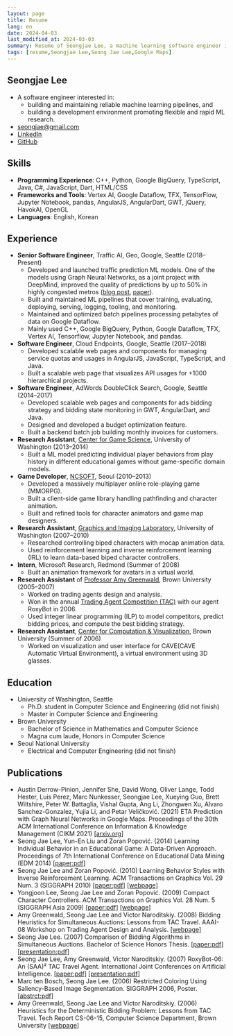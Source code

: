 ```yaml
---
layout: page
title: Resume
lang: en
date: 2024-04-03
last_modified_at: 2024-03-03
summary: Resume of Seongjae Lee, a machine learning software engineer in Seattle.
tags: [resume,Seongjae Lee,Seong Jae Lee,Google Maps]
---
```


## Seongjae Lee

- A software engineer interested in:
  - building and maintaining reliable machine learning pipelines, and
  - building a development environment promoting flexible and rapid ML research.
- seongjae@gmail.com
- [LinkedIn](https://www.linkedin.com/in/seongjae-lee-23028359/)
- [GitHub](https://github.com/seongjaelee)

## Skills
- **Programming Experience**: C++, Python, Google BigQuery, TypeScript, Java, C#, JavaScript, Dart, HTML/CSS
- **Frameworks and Tools**: Vertex AI, Google Dataflow, TFX, TensorFlow, Jupyter Notebook, pandas, AngularJS, AngularDart, GWT, jQuery, HavokAI, OpenGL
- **Languages**: English, Korean

## Experience
- **Senior Software Engineer**, Traffic AI, Geo, Google, Seattle (2018–Present)
  - Developed and launched traffic prediction ML models. One of the models using Graph Neural Networks, as a joint project with DeepMind, improved the quality of predictions by up to 50% in highly congested metros ([blog post][2], [paper][1]).
  - Built and maintained ML pipelines that cover training, evaluating, deploying, serving, logging, tooling, and monitoring.
  - Maintained and optimized batch pipelines processing petabytes of data on Google Dataflow.
  - Mainly used C++, Google BigQuery, Python, Google Dataflow, TFX, Vertex AI, Tensorflow, Jupyter Notebook, and pandas.
- **Software Engineer**, Cloud Endpoints, Google, Seattle (2017–2018)
  - Developed scalable web pages and components for managing service quotas and usages in AngularJS, JavaScript, TypeScript, and Java.
  - Built a scalable web page that visualizes API usages for +1000 hierarchical projects.
- **Software Engineer**, AdWords DoubleClick Search, Google, Seattle (2014–2017)
  - Developed scalable web pages and components for ads bidding strategy and bidding state monitoring in GWT, AngularDart, and Java.
  - Designed and developed a budget optimization feature.
  - Built a backend batch job building monthly invoices for customers.
- **Research Assistant**, [Center for Game Science](https://centerforgamescience.org/), University of Washington (2013–2014)
  - Built a ML model predicting individual player behaviors from play history in different educational games without game-specific domain models.
- **Game Developer**, [NCSOFT](https://kr.ncsoft.com/en/index.do), Seoul (2010–2013)
  - Developed a massively multiplayer online role-playing game (MMORPG).
  - Built a client-side game library handling pathfinding and character animation.
  - Built and refined tools for character animators and game map designers.
- **Research Assistant**, [Graphics and Imaging Laboratory](https://grail.cs.washington.edu/), University of Washington (2007–2010)
  - Researched controlling biped characters with mocap animation data.
  - Used reinforcement learning and inverse reinforcement learning (IRL) to learn data-based biped character controllers.
- **Intern**, Microsoft Research, Redmond (Summer of 2008)
  - Built an animation framework for avatars in a virtual world.
- **Research Assistant** of [Professor Amy Greenwald](http://cs.brown.edu/people/faculty/amy/), Brown University (2005–2007)
  - Worked on trading agents design and analysis.
  - Won in the annual [Trading Agent Competition (TAC)](https://strategicreasoning.org/trading-agent-competition/) with our agent RoxyBot in 2006.
  - Used integer linear programming (ILP) to model competitors, predict bidding prices, and compute the best bidding strategy.
- **Research Assistant**, [Center for Computation & Visualization](https://ccv.brown.edu/), Brown University (Summer of 2006)
  - Worked on visualization and user interface for CAVE(CAVE Automatic Virtual Environment), a virtual environment using 3D glasses.

[1]: https://arxiv.org/abs/2108.11482
[2]: https://deepmind.com/blog/article/traffic-prediction-with-advanced-graph-neural-networks

## Education
- University of Washington, Seattle
  - Ph.D. student in Computer Science and Engineering (did not finish)
  - Master in Computer Science and Engineering
- Brown University
  - Bachelor of Science in Mathematics and Computer Science
  - Magna cum laude, Honors in Computer Science
- Seoul National University
  - Electrical and Computer Engineering (did not finish)

## Publications
- Austin Derrow-Pinion, Jennifer She, David Wong, Oliver Lange, Todd Hester, Luis Perez, Marc Nunkesser, Seongjae Lee, Xueying Guo, Brett Wiltshire, Peter W. Battaglia, Vishal Gupta, Ang Li, Zhongwen Xu, Alvaro Sanchez-Gonzalez, Yujia Li, and Petar Veličković. (2021)
  ETA Prediction with Graph Neural Networks in Google Maps.
  Proceedings of the 30th ACM International Conference on Information & Knowledge Management (CIKM 2021)
  [[arxiv.org]](https://arxiv.org/abs/2108.11482)
- Seong Jae Lee, Yun-En Liu and Zoran Popović. (2014)
  Learning Individual Behavior in an Educational Game: A Data-Driven Approach.
  Proceedings of 7th International Conference on Educational Data Mining (EDM 2014)
  [[paper:pdf]][p-edm]
- Seong Jae Lee and Zoran Popović. (2010)
  Learning Behavior Styles with Inverse Reinforcement Learning.
  ACM Transactions on Graphics Vol. 29 Num. 3 (SIGGRAPH 2010)
  [[paper:pdf]][p-irl-pdf] [[webpage]](http://grail.cs.washington.edu/projects/learning-behavior-styles/)
- Yongjoon Lee, Seong Jae Lee and Zoran Popović. (2009)
  Compact Character Controllers. ACM Transactions on Graphics Vol. 28 Num. 5 (SIGGRAPH Asia 2009)
  [[paper:pdf]][p-ccc-pdf] [[webpage]](http://grail.cs.washington.edu/projects/trans-graph/s2009/)
- Amy Greenwald, Seong Jae Lee and Victor Naroditskiy. (2008)
  Bidding Heuristics for Simultaneous Auctions: Lessons from TAC Travel.
  AAAI-08 Workshop on Trading Agent Design and Analysis.
  [[webpage]](https://www.aaai.org/Library/Workshops/2008/ws08-12-001.php)
- Seong Jae Lee. (2007)
  Comparison of Bidding Algorithms in Simultaneous Auctions.
  Bachelor of Science Honors Thesis.
  [[paper:pdf]][p-thesis-pdf] [[presentation:pdf]][p-thesis-ppt]
- Seong Jae Lee, Amy Greenwald, Victor Naroditskiy. (2007)
  RoxyBot-06: An (SAA)² TAC Travel Agent.
  International Joint Conferences on Artificial Intelligence.
  [[paper:pdf]][p-ijcai-pdf] [[presentation:pdf]][p-ijcai-ppt]
- Marc ten Bosch, Seong Jae Lee. (2006)
  Restricted Coloring Using Saliency-Based Image Segmentation.
  SIGGRAPH 2006, Poster.
  [[abstrct:pdf]][p-siggraph-pdf]
- Amy Greenwald, Seong Jae Lee and Victor Naroditskiy. (2006)
  Heuristics for the Deterministic Bidding Problem: Lessons from TAC Travel. Tech Report CS-06-15, Computer Science Department, Brown University [[webpage]](https://cs.brown.edu/research/pubs/techreports/reports/CS-06-15.html)

[p-edm]: /assets/resume/learning%20individual%20behavior.pdf
[p-irl-pdf]: http://grail.cs.washington.edu/projects/learning-behavior-styles/learning%20behavior%20styles.pdf
[p-ccc-pdf]: http://grail.cs.washington.edu/projects/trans-graph/s2009/compact-character-controllers.pdf
[p-thesis-pdf]: /assets/resume/07.thesis.pdf
[p-thesis-ppt]: /assets/resume/07.thesis.presentation.pdf
[p-ijcai-pdf]: /assets/resume/07.ijcai.roxybot.pdf
[p-ijcai-ppt]: /assets/resume/07.ijcai.roxybot.presentation.pdf
[p-siggraph-pdf]: /assets/resume/06.siggraph.segmentation.abstract.pdf
[p-siggraph-poster]: /assets/resume/06.siggraph.segmentation.poster.pdf
